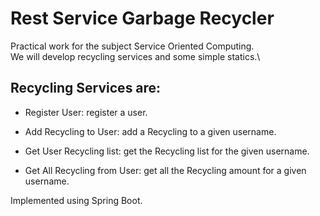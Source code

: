 Rest Service Garbage Recycler
========================
 
 Practical work for the subject Service Oriented Computing.\
 We will develop recycling services and some simple statics.\
 
 Recycling Services are:
 -----------------------
 + Register User: register a user.
    
 + Add Recycling to User: add a Recycling to a given username.
    
 + Get User Recycling list: get the Recycling list for the given username.
    
 + Get All Recycling from User: get all the Recycling amount for a given username.




Implemented using Spring Boot.
